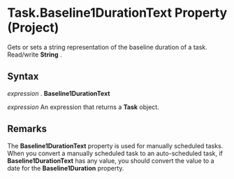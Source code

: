 
# Task.Baseline1DurationText Property (Project)

Gets or sets a string representation of the baseline duration of a task. Read/write  **String** .


## Syntax

 _expression_ . **Baseline1DurationText**

 _expression_ An expression that returns a **Task** object.


## Remarks

The  **Baseline1DurationText** property is used for manually scheduled tasks. When you convert a manually scheduled task to an auto-scheduled task, if **Baseline1DurationText** has any value, you should convert the value to a date for the **Baseline1Duration** property.

